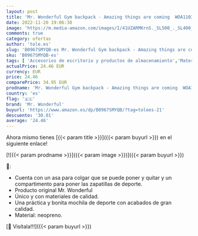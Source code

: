 ```yaml
---
layout: post
title: 'Mr. Wonderful Gym backpack - Amazing things are coming  WOA11032EM'
date: 2022-11-20 19:06:30
image: 'https://m.media-amazon.com/images/I/41UZARMKrnS._SL500_._SL400_.jpg'
comments: true
category: ofertas
author: 'tole.es'
slug: 'B0967SMYQB-es Mr. Wonderful Gym backpack - Amazing things are coming...'
sku: 'B0967SMYQB-es'
tags: [ 'Accesorios de escritorio y productos de almacenamiento','Material de oficina','Oficina y papelería','Portacuadernos','backpack','mr. wonderful','🇪🇸', ]
actualPrice: 24.46 EUR
currency: EUR
price: 24.46
comparePrice: 34.95 EUR
prodname: 'Mr. Wonderful Gym backpack - Amazing things are coming  WOA11032EM'
country: 'es'
flag: '🇪🇸'
brand: 'Mr. Wonderful'
buyurl: 'https://www.amazon.es/dp/B0967SMYQB/?tag=tolees-21'
descuento: '30.01'
average: '24.46'
---
```


Ahora mismo tienes [{{< param title >}}]({{< param buyurl >}}) en el siguiente enlace!

[![{{< param prodname >}}]({{< param image >}})]({{< param buyurl >}})

🔎:

- Cuenta con un asa para colgar que se puede poner y quitar y un compartimento para poner las zapatillas de deporte.
- Producto original Mr. Wonderful
- Único y con materiales de calidad.
- Una práctica y bonita mochila de deporte con acabados de gran calidad.
- Material: neopreno.

[🛒 Visítala!!!]({{< param buyurl >}})
